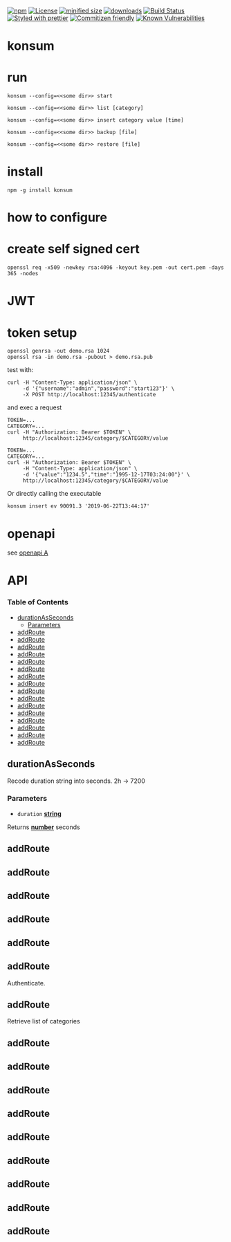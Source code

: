 [![npm](https://img.shields.io/npm/v/konsum.svg)](https://www.npmjs.com/package/konsum)
[![License](https://img.shields.io/badge/License-BSD%203--Clause-blue.svg)](https://opensource.org/licenses/BSD-3-Clause)
[![minified size](https://badgen.net/bundlephobia/min/konsum)](https://bundlephobia.com/result?p=konsum)
[![downloads](http://img.shields.io/npm/dm/konsum.svg?style=flat-square)](https://npmjs.org/package/konsum)
[![Build Status](https://img.shields.io/endpoint.svg?url=https%3A%2F%2Factions-badge.atrox.dev%2Fkonsumation%2Fkonsum%2Fbadge&style=flat)](https://actions-badge.atrox.dev/konsumation/konsum/goto)
[![Styled with prettier](https://img.shields.io/badge/styled_with-prettier-ff69b4.svg)](https://github.com/prettier/prettier)
[![Commitizen friendly](https://img.shields.io/badge/commitizen-friendly-brightgreen.svg)](http://commitizen.github.io/cz-cli/)
[![Known Vulnerabilities](https://snyk.io/test/github/konsumation/konsum/badge.svg)](https://snyk.io/test/github/konsumation/konsum)

# konsum

# run

```shell
konsum --config=<<some dir>> start
```

```shell
konsum --config=<<some dir>> list [category]
```

```shell
konsum --config=<<some dir>> insert category value [time]
```

```shell
konsum --config=<<some dir>> backup [file]
```

```shell
konsum --config=<<some dir>> restore [file]
```

# install

```shell
npm -g install konsum
```

# how to configure

# create self signed cert

```shell
openssl req -x509 -newkey rsa:4096 -keyout key.pem -out cert.pem -days 365 -nodes
```

# JWT

# token setup

```shell
openssl genrsa -out demo.rsa 1024
openssl rsa -in demo.rsa -pubout > demo.rsa.pub
```

test with:

```shell
curl -H "Content-Type: application/json" \
     -d '{"username":"admin","password":"start123"}' \
     -X POST http://localhost:12345/authenticate
```

and exec a request

```shell
TOKEN=...
CATEGORY=...
curl -H "Authorization: Bearer $TOKEN" \
     http://localhost:12345/category/$CATEGORY/value
```

```shell
TOKEN=...
CATEGORY=...
curl -H "Authorization: Bearer $TOKEN" \
     -H "Content-Type: application/json" \
     -d '{"value":"1234.5","time":"1995-12-17T03:24:00"}' \
     http://localhost:12345/category/$CATEGORY/value
```

Or directly calling the executable

```shell
konsum insert ev 90091.3 '2019-06-22T13:44:17'
```

# openapi

see [openapi A](https://konsumation.github.io/openapi/index.html)

# API

<!-- Generated by documentation.js. Update this documentation by updating the source code. -->

### Table of Contents

-   [durationAsSeconds](#durationasseconds)
    -   [Parameters](#parameters)
-   [addRoute](#addroute)
-   [addRoute](#addroute-1)
-   [addRoute](#addroute-2)
-   [addRoute](#addroute-3)
-   [addRoute](#addroute-4)
-   [addRoute](#addroute-5)
-   [addRoute](#addroute-6)
-   [addRoute](#addroute-7)
-   [addRoute](#addroute-8)
-   [addRoute](#addroute-9)
-   [addRoute](#addroute-10)
-   [addRoute](#addroute-11)
-   [addRoute](#addroute-12)
-   [addRoute](#addroute-13)
-   [addRoute](#addroute-14)
-   [addRoute](#addroute-15)

## durationAsSeconds

Recode duration string into seconds.
2h -> 7200

### Parameters

-   `duration` **[string](https://developer.mozilla.org/docs/Web/JavaScript/Reference/Global_Objects/String)** 

Returns **[number](https://developer.mozilla.org/docs/Web/JavaScript/Reference/Global_Objects/Number)** seconds

## 

## addRoute

## addRoute

## addRoute

## addRoute

## addRoute

## addRoute

Authenticate.

## addRoute

Retrieve list of categories

## addRoute

## addRoute

## addRoute

## addRoute

## addRoute

## addRoute

## addRoute

## addRoute

## addRoute
